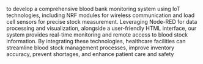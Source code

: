 to develop a comprehensive blood bank monitoring system using IoT 
technologies, including NRF modules for wireless communication and load cell sensors for 
precise stock measurement. Leveraging Node-RED for data processing and visualization,
alongside a user-friendly HTML interface, our system provides real-time monitoring and 
remote access to blood stock information. By integrating these technologies, healthcare 
facilities can streamline blood stock management processes, improve inventory accuracy, 
prevent shortages, and enhance patient care and safety
